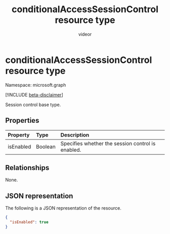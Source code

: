 ﻿---
title: "conditionalAccessSessionControl resource type"
description: "Session control base type."
localization_priority: Normal
author: "videor"
ms.prod: "microsoft-identity-platform"
doc_type: resourcePageType
---

# conditionalAccessSessionControl resource type

Namespace: microsoft.graph

[!INCLUDE [beta-disclaimer](../../includes/beta-disclaimer.md)]

Session control base type.

## Properties

| Property  | Type    | Description                                       |
| :-------- | :------ | :------------------------------------------------ |
| isEnabled | Boolean | Specifies whether the session control is enabled. |

## Relationships

None.

## JSON representation

The following is a JSON representation of the resource.

<!-- {
  "blockType": "resource",
  "optionalProperties": [

  ],
  "@odata.type": "microsoft.graph.conditionalAccessSessionControl",
  "baseType": null
}-->

```json
{
  "isEnabled": true
}
```

<!-- uuid: 16cd6b66-4b1a-43a1-adaf-3a886856ed98
2019-02-04 14:57:30 UTC -->

<!-- {
  "type": "#page.annotation",
  "description": "conditionalAccessSessionControl resource",
  "keywords": "",
  "section": "documentation",
  "tocPath": ""
}-->
